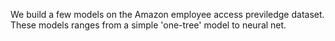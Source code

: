We build a few models on the Amazon employee access previledge dataset. These models ranges from a simple 'one-tree' model to neural net. 
